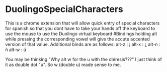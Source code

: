 # DuolingoSpecialCharacters
This is a chrome extension that will allow quick entry of special characters for spanish so that you dont have to take your hands off the keyboard to use the mouse to use the Duolingo virtual keyboard
#Bindings
 holding alt while pressing the corresponding vowel will give the accute accented version of that value. Additional binds are as follows:
 alt-z : ¡
 alt-x : ¿
 alt-n : ñ
 alt-w : ü
 
 You may be thinking "Why alt w for the u with the diéresis???" I just think of it as double dot "u". So w (double <dot> u) made sense to me.
 
